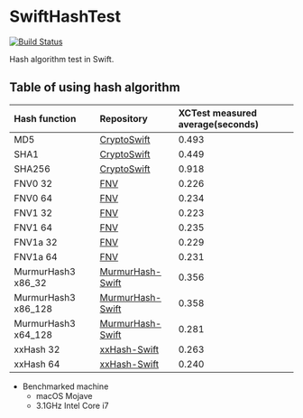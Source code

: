 # SwiftHashTest

[![Build Status](https://travis-ci.org/daisuke-t-jp/SwiftHashTest.svg?branch=master)](https://travis-ci.org/daisuke-t-jp/SwiftHashTest)

Hash algorithm test in Swift.

## Table of using hash algorithm
|Hash function|Repository|XCTest measured average(seconds)|
|:---|:---|:---|
| MD5 | [CryptoSwift](https://github.com/krzyzanowskim/CryptoSwift/) | 0.493 |
| SHA1 | [CryptoSwift](https://github.com/krzyzanowskim/CryptoSwift/) | 0.449 |
| SHA256 | [CryptoSwift](https://github.com/krzyzanowskim/CryptoSwift/) | 0.918 |
| FNV0 32 | [FNV](https://github.com/daisuke-t-jp/FNV/) | 0.226 |
| FNV0 64 | [FNV](https://github.com/daisuke-t-jp/FNV/) | 0.234 |
| FNV1 32 | [FNV](https://github.com/daisuke-t-jp/FNV/) | 0.223 |
| FNV1 64 | [FNV](https://github.com/daisuke-t-jp/FNV/) | 0.235 |
| FNV1a 32 | [FNV](https://github.com/daisuke-t-jp/FNV/) | 0.229 |
| FNV1a 64 | [FNV](https://github.com/daisuke-t-jp/FNV/) | 0.231 |
| MurmurHash3 x86_32 | [MurmurHash-Swift](https://github.com/daisuke-t-jp/MurmurHash-Swift/) | 0.356 |
| MurmurHash3 x86_128 | [MurmurHash-Swift](https://github.com/daisuke-t-jp/MurmurHash-Swift/) | 0.358 |
| MurmurHash3 x64_128 | [MurmurHash-Swift](https://github.com/daisuke-t-jp/MurmurHash-Swift/) | 0.281 |
| xxHash 32 | [xxHash-Swift](https://github.com/daisuke-t-jp/xxHash-Swift/) | 0.263 |
| xxHash 64 | [xxHash-Swift](https://github.com/daisuke-t-jp/xxHash-Swift/) | 0.240 |

- Benchmarked machine
  - macOS Mojave
  - 3.1GHz Intel Core i7
